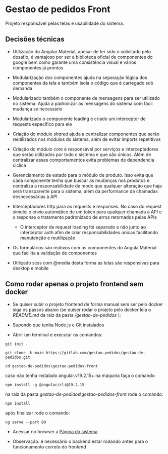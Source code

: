 # Gestao de pedidos Front
Projeto responsável pelas telas e usabilidade do sistema.


## Decisões técnicas

- Utilização do Angular Material, apesar de ter sido o solicitado pelo desafio, é vantajoso por ser a biblioteca oficial de componentes do google bem como garante uma consistência visual e vários componentes já prontos

- Modularização dos componentes ajuda na separação lógica dos componentes da tela e também isola o código que é carregado sob demanda

- Modularizado também o componente de mensagens para ser utilizado no sistema. Ajuda a padronizar as mensagens do sistema com fácil mudança se necessário

- Modularizado o componente loading e criado um interceptor de requests específico para ele

- Criação do módulo *shared* ajuda a centralizar componentes que serão reutilizados nos módulos do sistema, além de evitar imports repetitivos

- Criação do módulo *core* é responsável por serviços e interceptadores que serão utilizados por todo o sistema e que são únicos. Além de centralizar esses comportamentos evita problemas de dependencia ciclica

- Gerenciamento de estado para o módulo de produto. Isso evita que cada componente tenha que buscar as mudanças nos produtos e centraliza a responsabilidade de modo que qualquer alteração que haja será transparente para o sistema, além da performance de chamadas desnecessárias à API

- Interceptadores http para os requests e responses. No caso do request simulei o envio automático de um token para qualquer chamada à API e o response o tratamento padronizado de erros retornados pelas APIs
  - O interceptor de request loading foi separado e não junto ao interceptor auth afim de criar responsabilidades únicas facilitando manutenção e reutilização

- Os formulários são reativos com os componentes do Angula Material que facilita a validação de componentes

- Utilizado scss com @media desta forma as telas são responsivas para desktop e mobile

## Como rodar apenas o projeto frontend sem docker

- Se quiser subir o projeto frontend de forma manual sem ser pelo docker siga os passos abaixo (se quiser rodar o projeto pelo docker leia o *README.md* da raiz da pasta */gestao-de-pedidos* ):

- Supondo que tenha Node.js e Git instalados

- Abrir um terminal e executar os comandos:
```
git init .
```
```
git clone -b main https://gitlab.com/gestao-pedidos/gestao-de-pedidos.git
```
```
cd gestao-de-pedidos\gestao-pedidos-front
```
caso não tenha instalado angular.v19.2.15+ na máquina faça o comando:
```
npm install -g @angular/cli@19.2.15
```
na raiz da pasta *gestao-de-pedidos\gestao-pedidos-front* rode o comando:
```
npm install
```
após finalizar rode o comando:
```
ng serve --port 80
```
- Acessar no browser a [Página do sistema](http://localhost)

- Observação: é necessário o backend estar rodando antes para o funcionamento correto do frontend
